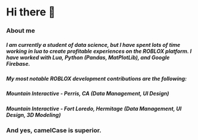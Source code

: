 # Hi there 👋

### About me
##### I am currently a student of data science, but I have spent lots of time working in lua to create profitable experiences on the ROBLOX platform. I have worked with Lua, Python (Pandas, MatPlotLib), and Google Firebase.

##### My most notable ROBLOX development contributions are the following:

##### Mountain Interactive - Perris, CA (Data Management, UI Design)
##### Mountain Interactive - Fort Loredo, Hermitage (Data Management, UI Design, 3D Modeling)

### And yes, camelCase is superior.

<!--
**dereknissen/dereknissen** is a ✨ _special_ ✨ repository because its `README.md` (this file) appears on your GitHub profile.

Here are some ideas to get you started:

- 🔭 I’m currently working on ...
- 🌱 I’m currently learning ...
- 👯 I’m looking to collaborate on ...
- 🤔 I’m looking for help with ...
- 💬 Ask me about ...
- 📫 How to reach me: ...
- 😄 Pronouns: ...
- ⚡ Fun fact: ...
-->
